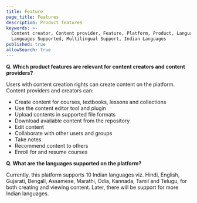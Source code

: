 ```yaml
---
title: Feature
page_title: Features
description: Product features
keywords: >-
  Content creator, Content provider, Feature, Platform, Product, Languages,
  Languages Supported, Multilingual Support, Indian Languages
published: true
allowSearch: true
---
```

**Q. Which product features are relevant for content creators and content providers?**

Users with content creation rights can create content on the platform. Content providers and creators can:

- Create content for courses, textbooks, lessons and collections 
- Use the content editor tool and plugin
- Upload contents in supported file formats
- Download available content from the repository
- Edit content
- Collaborate with other users and groups
- Take notes 
- Recommend content to others
- Enroll for and resume courses

**Q. What are the languages supported on the platform?**

Currently, this platform supports 10 Indian languages viz. Hindi, English, Gujarati, Bengali, Assamese, Marathi, Odia, Kannada, Tamil and Telugu, for both creating and viewing content. Later, there will be support for more Indian languages.
